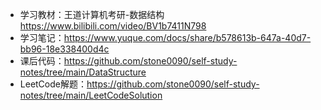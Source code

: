 - 学习教材：王道计算机考研-数据结构 https://www.bilibili.com/video/BV1b7411N798 
- 学习笔记：https://www.yuque.com/docs/share/b578613b-647a-40d7-bb96-18e338400d4c 
- 课后代码：https://github.com/stone0090/self-study-notes/tree/main/DataStructure
- LeetCode解题：https://github.com/stone0090/self-study-notes/tree/main/LeetCodeSolution
